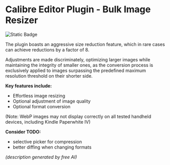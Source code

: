 # Calibre Editor Plugin - Bulk Image Resizer

![Static Badge](https://img.shields.io/badge/MobileRead-blue?style=flat&logo=readdotcv&cacheSeconds=120&link=https://www.mobileread.com/forums/showthread.php?t=360699)

The plugin boasts an aggressive size reduction feature, 
which in rare cases can achieve reductions by a factor of 8. 

Adjustments are made discriminately, optimizing larger images while maintaining the integrity of smaller ones,
as the conversion process is exclusively applied to images surpassing the predefined maximum resolution threshold on their shorter side.

**Key features include:**

 - Effortless image resizing
 - Optional adjustment of image quality
 - Optional format conversion

(Note: WebP images may not display correctly on all tested handheld devices, including Kindle Paperwhite IV)

**Consider TODO:**

 - selective picker for compression
 - better diffing when changing formats

_(description generated by free AI)_